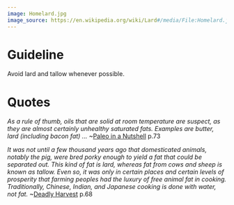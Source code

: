 ```yaml
---
image: Homelard.jpg
image_source: https://en.wikipedia.org/wiki/Lard#/media/File:Homelard.jpg
---
```

# Guideline

Avoid lard and tallow whenever possible.

# Quotes

*As a rule of thumb, oils that are solid at room temperature are suspect, as they are almost certainly unhealthy saturated fats. Examples are butter, lard (including bacon fat) ...* ~[Paleo in a Nutshell](/about.html) p.73

*It was not until a few thousand years ago that domesticated animals, notably the pig, were bred porky enough to yield a fat that could be separated out. This kind of fat is lard, whereas fat from cows and sheep is known as tallow. Even so, it was only in certain places and certain levels of prosperity that farming peoples had the luxury of free animal fat in cooking. Traditionally, Chinese, Indian, and Japanese cooking is done with water, not fat.* ~[Deadly Harvest](/about.html) p.68
